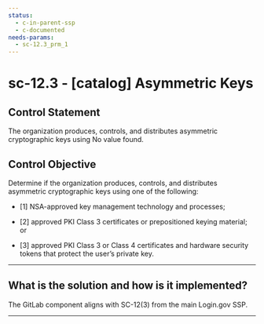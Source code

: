```yaml
---
status:
  - c-in-parent-ssp
  - c-documented
needs-params:
  - sc-12.3_prm_1
---
```


# sc-12.3 - \[catalog\] Asymmetric Keys

## Control Statement

The organization produces, controls, and distributes asymmetric cryptographic keys using No value found.

## Control Objective

Determine if the organization produces, controls, and distributes asymmetric cryptographic keys using one of the following:

- \[1\] NSA-approved key management technology and processes;

- \[2\] approved PKI Class 3 certificates or prepositioned keying material; or

- \[3\] approved PKI Class 3 or Class 4 certificates and hardware security tokens that protect the user’s private key.

______________________________________________________________________

## What is the solution and how is it implemented?

The GitLab component aligns with SC-12(3) from the main Login.gov SSP.

______________________________________________________________________
